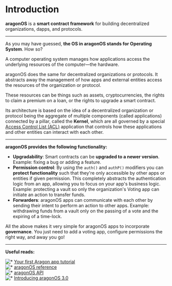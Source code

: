 # Introduction

**aragonOS** is a **smart contract framework** for building decentralized organizations, dapps, and protocols.

***

As you may have guessed, **the OS in aragonOS stands for Operating System**. How so?

A computer operating system manages how applications access the underlying resources of the computer—the hardware.

aragonOS does the same for decentralized organizations or protocols. It abstracts away the management of how apps and external entities access the resources of the organization or protocol.

These resources can be things such as assets, cryptocurrencies, the rights to claim a premium on a loan, or the rights to upgrade a smart contract.

Its architecture is based on the idea of a decentralized organization or protocol being the aggregate of multiple components (called applications) connected by a pillar, called the **Kernel**, which are all governed by a special [Access Control List (ACL)](https://hack.aragon.org/docs/acl-intro.html) application that controls how these applications and other entities can interact with each other.

***

**aragonOS provides the following functionality:**

* **Upgradability**: Smart contracts can be **upgraded to a newer version**. Example: fixing a bug or adding a feature.
* **Permission control**: By using the `auth()` and `authP()` modifiers you can **protect functionality** such that they're only accessible by other apps or entities if given permission. This completely abstracts the authentication logic from an app, allowing you to focus on your app's business logic. Example: protecting a vault so only the organization's Voting app can initiate an action to transfer funds.
* **Forwarders**: aragonOS apps can communicate with each other by sending their intent to perform an action to other apps. Example: withdrawing funds from a vault only on the passing of a vote and the expiring of a time-lock.

All the above makes it very simple for aragonOS apps to incorporate **governance**. You just need to add a voting app, configure permissions the right way, and away you go!

***

**Useful reads:**

![\*](https://hack.aragon.org/docs/assets/check.svg) [Your first Aragon app tutorial](https://hack.aragon.org/docs/tutorial.html)\
![\*](https://hack.aragon.org/docs/assets/check.svg) [aragonOS reference](https://hack.aragon.org/docs/aragonos-ref.html)\
![\*](https://hack.aragon.org/docs/assets/check.svg) [aragonOS API](https://hack.aragon.org/docs/kernel\_Kernel.html)\
![\*](https://hack.aragon.org/docs/assets/check.svg) [Introducing aragonOS 3.0](https://blog.aragon.org/introducing-aragonos-3-0-alpha-the-new-operating-system-for-protocols-and-dapps-348f7ac92cff/)
